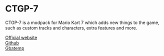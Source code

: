 # CTGP-7

CTGP-7 is a modpack for Mario Kart 7 which adds new things to the game, such as custom tracks and characters, extra features and more.

[Official website](https://ctgp-7.github.io/)   
[Github](https://github.com/PabloMK7/CTGP-7updates)   
[Gbatemp](https://gbatemp.net/threads/mario-kart-7-custom-track-grand-prix-7-ctgp-7.396936/   )